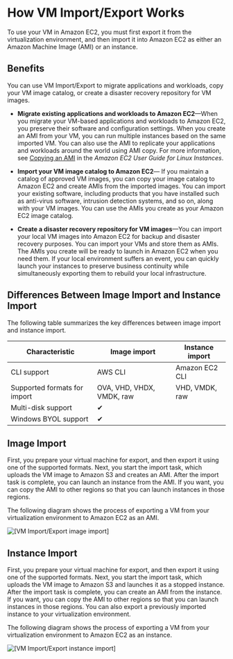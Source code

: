 # How VM Import/Export Works<a name="how-vm-import-export-works"></a>

To use your VM in Amazon EC2, you must first export it from the virtualization environment, and then import it into Amazon EC2 as either an Amazon Machine Image \(AMI\) or an instance\.

## Benefits<a name="vmimport-benefits"></a>

You can use VM Import/Export to migrate applications and workloads, copy your VM image catalog, or create a disaster recovery repository for VM images\.

+ **Migrate existing applications and workloads to Amazon EC2**—When you migrate your VM\-based applications and workloads to Amazon EC2, you preserve their software and configuration settings\. When you create an AMI from your VM, you can run multiple instances based on the same imported VM\. You can also use the AMI to replicate your applications and workloads around the world using AMI copy\. For more information, see [Copying an AMI](http://docs.aws.amazon.com/AWSEC2/latest/UserGuide/CopyingAMIs.html) in the *Amazon EC2 User Guide for Linux Instances*\.

+ **Import your VM image catalog to Amazon EC2**— If you maintain a catalog of approved VM images, you can copy your image catalog to Amazon EC2 and create AMIs from the imported images\. You can import your existing software, including products that you have installed such as anti\-virus software, intrusion detection systems, and so on, along with your VM images\. You can use the AMIs you create as your Amazon EC2 image catalog\.

+ **Create a disaster recovery repository for VM images**—You can import your local VM images into Amazon EC2 for backup and disaster recovery purposes\. You can import your VMs and store them as AMIs\. The AMIs you create will be ready to launch in Amazon EC2 when you need them\. If your local environment suffers an event, you can quickly launch your instances to preserve business continuity while simultaneously exporting them to rebuild your local infrastructure\.

## Differences Between Image Import and Instance Import<a name="vmimport-differences"></a>

The following table summarizes the key differences between image import and instance import\.


| Characteristic | Image import | Instance import | 
| --- | --- | --- | 
|  CLI support  |  AWS CLI  |  Amazon EC2 CLI  | 
|  Supported formats for import  |  OVA, VHD, VHDX, VMDK, raw  |  VHD, VMDK, raw  | 
|  Multi\-disk support  |  ✔  |   | 
|  Windows BYOL support  |  ✔  |   | 

## Image Import<a name="image-import"></a>

First, you prepare your virtual machine for export, and then export it using one of the supported formats\. Next, you start the import task, which uploads the VM image to Amazon S3 and creates an AMI\. After the import task is complete, you can launch an instance from the AMI\. If you want, you can copy the AMI to other regions so that you can launch instances in those regions\.

The following diagram shows the process of exporting a VM from your virtualization environment to Amazon EC2 as an AMI\.

![\[VM Import/Export image import\]](http://docs.aws.amazon.com/vm-import/latest/userguide/images/vmimport-export-architecture-import-image.png)

## Instance Import<a name="instance-import"></a>

First, you prepare your virtual machine for export, and then export it using one of the supported formats\. Next, you start the import task, which uploads the VM image to Amazon S3 and launches it as a stopped instance\. After the import task is complete, you can create an AMI from the instance\. If you want, you can copy the AMI to other regions so that you can launch instances in those regions\. You can also export a previously imported instance to your virtualization environment\.

The following diagram shows the process of exporting a VM from your virtualization environment to Amazon EC2 as an instance\.

![\[VM Import/Export instance import\]](http://docs.aws.amazon.com/vm-import/latest/userguide/images/vmimport-export-architecture-ami-copy.png)